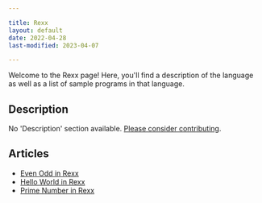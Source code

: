 ```yaml
---

title: Rexx
layout: default
date: 2022-04-28
last-modified: 2023-04-07

---
```


Welcome to the Rexx page! Here, you'll find a description of the language as well as a list of sample programs in that language.

## Description

No 'Description' section available. [Please consider contributing](https://github.com/TheRenegadeCoder/sample-programs-website).

## Articles

- [Even Odd in Rexx](https://sampleprograms.io/projects/even-odd/rexx)
- [Hello World in Rexx](https://sampleprograms.io/projects/hello-world/rexx)
- [Prime Number in Rexx](https://sampleprograms.io/projects/prime-number/rexx)